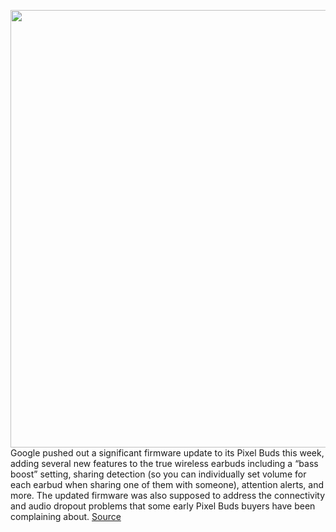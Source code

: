 <img src='https://cdn.vox-cdn.com/thumbor/uYeCoH1AF0OCgnd3h1TwqOVsnsA=/0x0:6048x4032/1200x800/filters:focal(2706x1458:3672x2424)/cdn.vox-cdn.com/uploads/chorus_image/image/67276378/DSCF5984_1_2.0.jpg' width='700px' /><br/>
Google pushed out a significant firmware update to its Pixel Buds this week, adding several new features to the true wireless earbuds including a “bass boost” setting, sharing detection (so you can individually set volume for each earbud when sharing one of them with someone), attention alerts, and more. The updated firmware was also supposed to address the connectivity and audio dropout problems that some early Pixel Buds buyers have been complaining about.
<a href='https://www.theverge.com/2020/8/21/21395865/google-pixel-buds-bass-boost-connection-problems'> Source <a/>